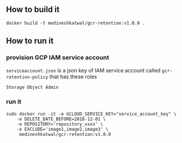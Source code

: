 ## How to build it
```
docker build -t medineshkatwal/gcr-retention:v1.0.0 .
```

## How to run it

### provision GCP IAM service account
`serviceaccount.json` is a json key of IAM service account called `gcr-retention-policy` that has these roles

```
Storage Object Admin
```

### run it

```
sudo docker run -it -e GCLOUD_SERVICE_KEY="service_account_key" \
    -e DELETE_DATE_BEFORE=2018-12-01 \ 
    -e REPOSITORY='repository_xxxx' \ 
    -e EXCLUDE='image1,image2,image3' \
     medineshkatwal/gcr-retention:v1.0.0
```
